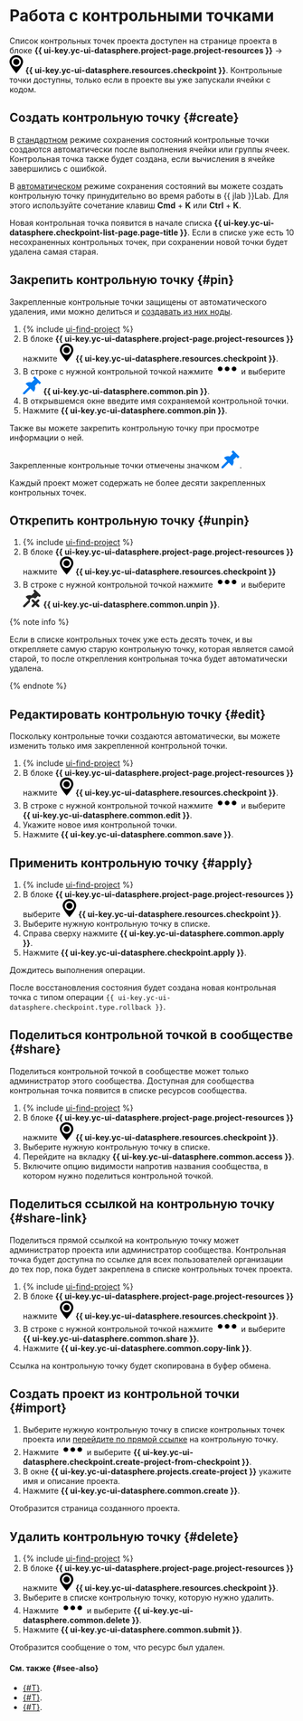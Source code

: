 # Работа с контрольными точками

Список контрольных точек проекта доступен на странице проекта в блоке **{{ ui-key.yc-ui-datasphere.project-page.project-resources }}** → ![checkpoints-panel](../../../_assets/datasphere/jupyterlab/checkpoints-panel.svg) **{{ ui-key.yc-ui-datasphere.resources.checkpoint }}**. Контрольные точки доступны, только если в проекте вы уже запускали ячейки с кодом.

## Создать контрольную точку {#create}

В [стандартном](../../concepts/save-state.md#default-save) режиме сохранения состояний контрольные точки создаются автоматически после выполнения ячейки или группы ячеек. Контрольная точка также будет создана, если вычисления в ячейке завершились с ошибкой.

В [автоматическом](../../concepts/save-state.md#auto-save) режиме сохранения состояний вы можете создать контрольную точку принудительно во время работы в {{ jlab }}Lab. Для этого используйте сочетание клавиш **Cmd** + **K** или **Ctrl** + **K**.

Новая контрольная точка появится в начале списка **{{ ui-key.yc-ui-datasphere.checkpoint-list-page.page-title }}**. Если в списке уже есть 10 несохраненных контрольных точек, при сохранении новой точки будет удалена самая старая.

## Закрепить контрольную точку {#pin}

Закрепленные контрольные точки защищены от автоматического удаления, ими можно делиться и [создавать из них ноды](../deploy/node-create.md).

1. {% include [ui-find-project](../../../_includes/datasphere/ui-find-project.md) %} 
1. В блоке **{{ ui-key.yc-ui-datasphere.project-page.project-resources }}** нажмите ![checkpoints-panel](../../../_assets/datasphere/jupyterlab/checkpoints-panel.svg) **{{ ui-key.yc-ui-datasphere.resources.checkpoint }}**.
1. В строке с нужной контрольной точкой нажмите ![options](../../../_assets/options.svg) и выберите ![pin](../../../_assets/datasphere/pin.svg) **{{ ui-key.yc-ui-datasphere.common.pin }}**.
1. В открывшемся окне введите имя сохраняемой контрольной точки.
1. Нажмите **{{ ui-key.yc-ui-datasphere.common.pin }}**.

Также вы можете закрепить контрольную точку при просмотре информации о ней.

Закрепленные контрольные точки отмечены значком ![pin](../../../_assets/datasphere/pin.svg).

Каждый проект может содержать не более десяти закрепленных контрольных точек. 

## Открепить контрольную точку {#unpin}

1. {% include [ui-find-project](../../../_includes/datasphere/ui-find-project.md) %} 
1. В блоке **{{ ui-key.yc-ui-datasphere.project-page.project-resources }}** нажмите ![checkpoints-panel](../../../_assets/datasphere/jupyterlab/checkpoints-panel.svg) **{{ ui-key.yc-ui-datasphere.resources.checkpoint }}**
1. В строке с нужной контрольной точкой нажмите ![options](../../../_assets/options.svg) и выберите ![unpin](../../../_assets/datasphere/unpin.svg) **{{ ui-key.yc-ui-datasphere.common.unpin }}**.

{% note info %}

Если в списке контрольных точек уже есть десять точек, и вы открепляете самую старую контрольную точку, которая является самой старой, то после открепления контрольная точка будет автоматически удалена.

{% endnote %}

## Редактировать контрольную точку {#edit}

Поскольку контрольные точки создаются автоматически, вы можете изменить только имя закрепленной контрольной точки.

1. {% include [ui-find-project](../../../_includes/datasphere/ui-find-project.md) %} 
1. В блоке **{{ ui-key.yc-ui-datasphere.project-page.project-resources }}** нажмите ![checkpoints-panel](../../../_assets/datasphere/jupyterlab/checkpoints-panel.svg) **{{ ui-key.yc-ui-datasphere.resources.checkpoint }}**.
1. В строке с нужной контрольной точкой нажмите ![options](../../../_assets/options.svg) и выберите **{{ ui-key.yc-ui-datasphere.common.edit }}**.
1. Укажите новое имя контрольной точки.
1. Нажмите **{{ ui-key.yc-ui-datasphere.common.save }}**.

## Применить контрольную точку {#apply}

1. {% include [ui-find-project](../../../_includes/datasphere/ui-find-project.md) %} 
1. В блоке **{{ ui-key.yc-ui-datasphere.project-page.project-resources }}** выберите ![checkpoints-panel](../../../_assets/datasphere/jupyterlab/checkpoints-panel.svg) **{{ ui-key.yc-ui-datasphere.resources.checkpoint }}**.
1. Выберите нужную контрольную точку в списке.
1. Справа сверху нажмите **{{ ui-key.yc-ui-datasphere.common.apply }}**.
1. Нажмите **{{ ui-key.yc-ui-datasphere.checkpoint.apply }}**.

Дождитесь выполнения операции.

После восстановления состояния будет создана новая контрольная точка с типом операции `{{ ui-key.yc-ui-datasphere.checkpoint.type.rollback }}`.

## Поделиться контрольной точкой в сообществе {#share}

Поделиться контрольной точкой в сообществе может только администратор этого сообщества. Доступная для сообщества контрольная точка появится в списке ресурсов сообщества.

1. {% include [ui-find-project](../../../_includes/datasphere/ui-find-project.md) %} 
1. В блоке **{{ ui-key.yc-ui-datasphere.project-page.project-resources }}** нажмите ![checkpoints-panel](../../../_assets/datasphere/jupyterlab/checkpoints-panel.svg) **{{ ui-key.yc-ui-datasphere.resources.checkpoint }}**.
1. Выберите нужную контрольную точку в списке.
1. Перейдите на вкладку **{{ ui-key.yc-ui-datasphere.common.access }}**.
1. Включите опцию видимости напротив названия сообщества, в котором нужно поделиться контрольной точкой.

## Поделиться ссылкой на контрольную точку {#share-link}

Поделиться прямой ссылкой на контрольную точку может администратор проекта или администратор сообщества. Контрольная точка будет доступна по ссылке для всех пользователей организации до тех пор, пока будет закреплена в списке контрольных точек проекта.

1. {% include [ui-find-project](../../../_includes/datasphere/ui-find-project.md) %} 
1. В блоке **{{ ui-key.yc-ui-datasphere.project-page.project-resources }}** нажмите ![checkpoints-panel](../../../_assets/datasphere/jupyterlab/checkpoints-panel.svg) **{{ ui-key.yc-ui-datasphere.resources.checkpoint }}**.
1. В строке с нужной контрольной точкой нажмите ![options](../../../_assets/options.svg) и выберите **{{ ui-key.yc-ui-datasphere.common.share }}**.
1. Нажмите **{{ ui-key.yc-ui-datasphere.common.copy-link }}**.

Ссылка на контрольную точку будет скопирована в буфер обмена.

## Создать проект из контрольной точки {#import}

1. Выберите нужную контрольную точку в списке контрольных точек проекта или [перейдите по прямой ссылке](#share-link) на контрольную точку.
1. Нажмите ![options](../../../_assets/options.svg) и выберите **{{ ui-key.yc-ui-datasphere.checkpoint.create-project-from-checkpoint }}**.
1. В окне **{{ ui-key.yc-ui-datasphere.projects.create-project }}** укажите имя и описание проекта.
1. Нажмите **{{ ui-key.yc-ui-datasphere.common.create }}**.

Отобразится страница созданного проекта.

## Удалить контрольную точку {#delete}

1. {% include [ui-find-project](../../../_includes/datasphere/ui-find-project.md) %} 
1. В блоке **{{ ui-key.yc-ui-datasphere.project-page.project-resources }}** нажмите ![checkpoints-panel](../../../_assets/datasphere/jupyterlab/checkpoints-panel.svg) **{{ ui-key.yc-ui-datasphere.resources.checkpoint }}**.
1. Выберите в списке контрольную точку, которую нужно удалить.
1. Нажмите ![options](../../../_assets/options.svg) и выберите **{{ ui-key.yc-ui-datasphere.common.delete }}**.
1. Нажмите **{{ ui-key.yc-ui-datasphere.common.submit }}**.

Отобразится сообщение о том, что ресурс был удален.

#### См. также {#see-also}

* [{#T}](../../concepts/save-state.md).
* [{#T}](../../concepts/checkpoints.md).
* [{#T}](../../security/index.md).
